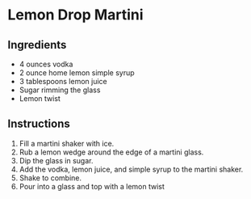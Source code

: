 # Lemon Drop Martini

## Ingredients

- 4 ounces vodka
- 2 ounce home lemon simple syrup
- 3 tablespoons lemon juice
- Sugar rimming the glass
- Lemon twist

## Instructions

1. Fill a martini shaker with ice.
2. Rub a lemon wedge around the edge of a martini glass. 
3. Dip the glass in sugar.
4. Add the vodka, lemon juice, and simple syrup to the martini shaker. 
5. Shake to combine.
6. Pour into a glass and top with a lemon twist